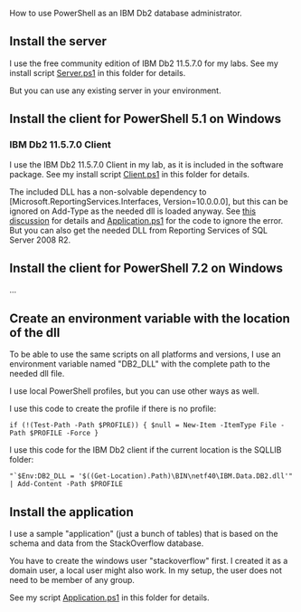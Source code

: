 How to use PowerShell as an IBM Db2 database administrator.

## Install the server

I use the free community edition of IBM Db2 11.5.7.0 for my labs. See my install script [Server.ps1](Server.ps1) in this folder for details.

But you can use any existing server in your environment.


## Install the client for PowerShell 5.1 on Windows

### IBM Db2 11.5.7.0 Client

I use the IBM Db2 11.5.7.0 Client in my lab, as it is included in the software package. See my install script [Client.ps1](Client.ps1) in this folder for details.

The included DLL has a non-solvable dependency to [Microsoft.ReportingServices.Interfaces, Version=10.0.0.0], but this can be ignored on Add-Type as the needed dll is loaded anyway. See [this discussion](https://community.oracle.com/tech/developers/discussion/4502297) for details and [Application.ps1](Application.ps1) for the code to ignore the error. But you can also get the needed DLL from Reporting Services of SQL Server 2008 R2.


## Install the client for PowerShell 7.2 on Windows

...


## Create an environment variable with the location of the dll

To be able to use the same scripts on all platforms and versions, I use an environment variable named "DB2_DLL" with the complete path to the needed dll file.

I use local PowerShell profiles, but you can use other ways as well.

I use this code to create the profile if there is no profile:
```
if (!(Test-Path -Path $PROFILE)) { $null = New-Item -ItemType File -Path $PROFILE -Force }
```

I use this code for the IBM Db2 client if the current location is the SQLLIB folder:
```
"`$Env:DB2_DLL = '$((Get-Location).Path)\BIN\netf40\IBM.Data.DB2.dll'" | Add-Content -Path $PROFILE
```


## Install the application

I use a sample "application" (just a bunch of tables) that is based on the schema and data from the StackOverflow database.

You have to create the windows user "stackoverflow" first. I created it as a domain user, a local user might also work. In my setup, the user does not need to be member of any group.

See my script [Application.ps1](Application.ps1) in this folder for details.
